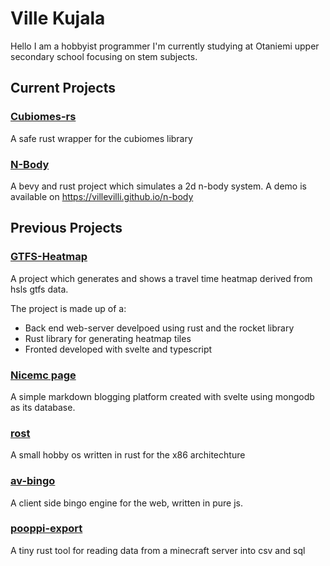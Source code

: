 # Ville Kujala
Hello
I am a hobbyist programmer
I'm currently studying at Otaniemi upper secondary school focusing on stem subjects. 

## Current Projects
### [Cubiomes-rs](https://github.com/villevilli/cubiomes-rs)
A safe rust wrapper for the cubiomes library

### [N-Body](https://github.com/villevilli/n-body)
A bevy and rust project which simulates a 2d n-body system.
A demo is available on https://villevilli.github.io/n-body

## Previous Projects
### [GTFS-Heatmap](https://github.com/villevilli/gtfs-heatmap)
A project which generates and shows a travel time heatmap derived from hsls gtfs data.

The project is made up of a:
- Back end web-server develpoed using rust and the rocket library
- Rust library for generating heatmap tiles
- Fronted developed with svelte and typescript

### [Nicemc page](https://github.com/villevilli/nicemc-page)
A simple markdown blogging platform created with svelte using mongodb as its database.  
### [rost](https://github.com/villevilli/rost)
A small hobby os written in rust for the x86 architechture
### [av-bingo](https://github.com/villevilli/av-bingo)
A client side bingo engine for the web, written in pure js.
### [pooppi-export](https://github.com/villevilli/pooppi-export)
A tiny rust tool for reading data from a minecraft server into csv and sql
